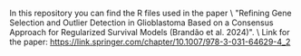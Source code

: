 In this repository you can find the R files used in the paper \\
"Refining Gene Selection and Outlier Detection in Glioblastoma Based on a Consensus Approach for Regularized Survival Models (Brandão et al. 2024)". \\
Link for the paper: https://link.springer.com/chapter/10.1007/978-3-031-64629-4_2
